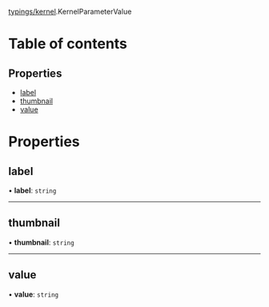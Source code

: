 [typings/kernel](../modules/typings_kernel.md).KernelParameterValue

# Table of contents

## Properties

- [label](typings_kernel.KernelParameterValue.md#label)
- [thumbnail](typings_kernel.KernelParameterValue.md#thumbnail)
- [value](typings_kernel.KernelParameterValue.md#value)

# Properties

## label

• **label**: `string`

___

## thumbnail

• **thumbnail**: `string`

___

## value

• **value**: `string`
